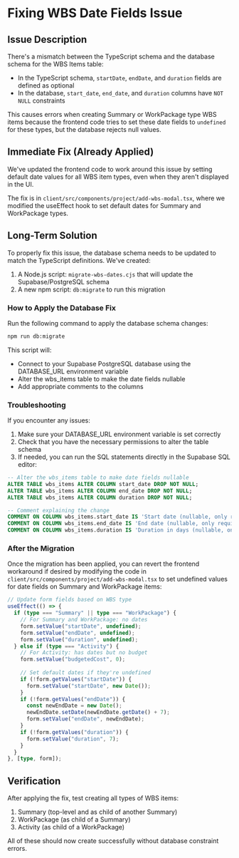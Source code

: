 # Fixing WBS Date Fields Issue

## Issue Description

There's a mismatch between the TypeScript schema and the database schema for the WBS Items table:

- In the TypeScript schema, `startDate`, `endDate`, and `duration` fields are defined as optional
- In the database, `start_date`, `end_date`, and `duration` columns have `NOT NULL` constraints

This causes errors when creating Summary or WorkPackage type WBS items because the frontend code tries to set these date fields to `undefined` for these types, but the database rejects null values.

## Immediate Fix (Already Applied)

We've updated the frontend code to work around this issue by setting default date values for all WBS item types, even when they aren't displayed in the UI.

The fix is in `client/src/components/project/add-wbs-modal.tsx`, where we modified the useEffect hook to set default dates for Summary and WorkPackage types.

## Long-Term Solution

To properly fix this issue, the database schema needs to be updated to match the TypeScript definitions. We've created:

1. A Node.js script: `migrate-wbs-dates.cjs` that will update the Supabase/PostgreSQL schema
2. A new npm script: `db:migrate` to run this migration

### How to Apply the Database Fix

Run the following command to apply the database schema changes:

```bash
npm run db:migrate
```

This script will:
- Connect to your Supabase PostgreSQL database using the DATABASE_URL environment variable
- Alter the wbs_items table to make the date fields nullable
- Add appropriate comments to the columns

### Troubleshooting

If you encounter any issues:

1. Make sure your DATABASE_URL environment variable is set correctly
2. Check that you have the necessary permissions to alter the table schema
3. If needed, you can run the SQL statements directly in the Supabase SQL editor:

```sql
-- Alter the wbs_items table to make date fields nullable
ALTER TABLE wbs_items ALTER COLUMN start_date DROP NOT NULL;
ALTER TABLE wbs_items ALTER COLUMN end_date DROP NOT NULL;
ALTER TABLE wbs_items ALTER COLUMN duration DROP NOT NULL;

-- Comment explaining the change
COMMENT ON COLUMN wbs_items.start_date IS 'Start date (nullable, only required for Activity type)';
COMMENT ON COLUMN wbs_items.end_date IS 'End date (nullable, only required for Activity type)';
COMMENT ON COLUMN wbs_items.duration IS 'Duration in days (nullable, only required for Activity type)';
```

### After the Migration

Once the migration has been applied, you can revert the frontend workaround if desired by modifying the code in `client/src/components/project/add-wbs-modal.tsx` to set undefined values for date fields on Summary and WorkPackage items:

```typescript
// Update form fields based on WBS type
useEffect(() => {
  if (type === "Summary" || type === "WorkPackage") {
    // For Summary and WorkPackage: no dates
    form.setValue("startDate", undefined);
    form.setValue("endDate", undefined);
    form.setValue("duration", undefined);
  } else if (type === "Activity") {
    // For Activity: has dates but no budget
    form.setValue("budgetedCost", 0);
    
    // Set default dates if they're undefined
    if (!form.getValues("startDate")) {
      form.setValue("startDate", new Date());
    }
    if (!form.getValues("endDate")) {
      const newEndDate = new Date();
      newEndDate.setDate(newEndDate.getDate() + 7);
      form.setValue("endDate", newEndDate);
    }
    if (!form.getValues("duration")) {
      form.setValue("duration", 7);
    }
  }
}, [type, form]);
```

## Verification

After applying the fix, test creating all types of WBS items:
1. Summary (top-level and as child of another Summary)
2. WorkPackage (as child of a Summary)
3. Activity (as child of a WorkPackage)

All of these should now create successfully without database constraint errors. 
